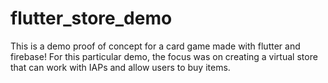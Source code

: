 # flutter_store_demo
This is a demo proof of concept for a card game made with flutter and firebase! For this particular demo, the focus was on creating a virtual store that can work with IAPs and allow users to buy items.
